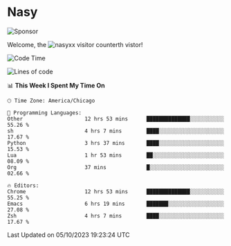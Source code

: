 # Nasy

<!--
<p align="center">
<img height="200" src="https://github-readme-stats.vercel.app/api?username=nasyxx&count_private=true&show_icons=true&theme=dracula&include_all_commits=true"/>
<img height="200" src="https://github-readme-stats.vercel.app/api/top-langs/?username=nasyxx&theme=dracula&hide=html,jupyter+notebook&count_private=true&show_icons=true"/>
</p>

  
----------------
-->

![Sponsor](https://img.shields.io/static/v1.svg?label=Sponsor&message=%E2%9D%A4&logo=GitHub&style=flat&color=pink)
 
Welcome, the ![nasyxx visitor counter](https://count.getloli.com/get/@nasyxx?theme=rule34)th vistor!
 
<!--START_SECTION:waka-->
![Code Time](http://img.shields.io/badge/Code%20Time-3%2C756%20hrs%2031%20mins-blue)

![Lines of code](https://img.shields.io/badge/From%20Hello%20World%20I%27ve%20Written-6.3%20million%20lines%20of%20code-blue)

📊 **This Week I Spent My Time On** 

```text
🕑︎ Time Zone: America/Chicago

💬 Programming Languages: 
Other                    12 hrs 53 mins      ██████████████░░░░░░░░░░░   55.26 % 
sh                       4 hrs 7 mins        ████░░░░░░░░░░░░░░░░░░░░░   17.67 % 
Python                   3 hrs 37 mins       ████░░░░░░░░░░░░░░░░░░░░░   15.53 % 
Lua                      1 hr 53 mins        ██░░░░░░░░░░░░░░░░░░░░░░░   08.09 % 
Org                      37 mins             █░░░░░░░░░░░░░░░░░░░░░░░░   02.66 % 

🔥 Editors: 
Chrome                   12 hrs 53 mins      ██████████████░░░░░░░░░░░   55.25 % 
Emacs                    6 hrs 19 mins       ███████░░░░░░░░░░░░░░░░░░   27.08 % 
Zsh                      4 hrs 7 mins        ████░░░░░░░░░░░░░░░░░░░░░   17.67 % 
```


 Last Updated on 05/10/2023 19:23:24 UTC
<!--END_SECTION:waka-->

<!-- ![visitors](https://visitor-badge.laobi.icu/badge?page_id=nasyxx.nasyxx) -->
